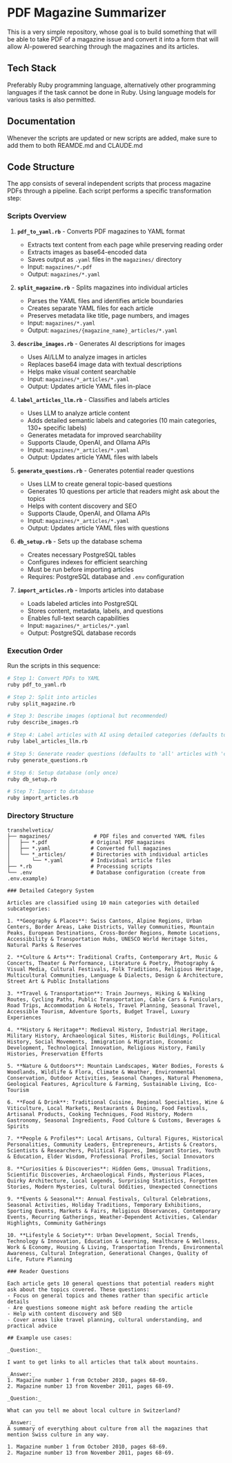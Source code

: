 # PDF Magazine Summarizer

This is a very simple repository, whose goal is to build something that will be able to take PDF of a magazine issue and convert it into a form that will allow AI-powered searching through the magazines and its articles.

## Tech Stack

Preferably Ruby programming language, alternatively other programming languages if the task cannot be done in Ruby. Using language models for various tasks is also permitted.

## Documentation

Whenever the scripts are updated or new scripts are added, make sure to add them to both REAMDE.md and CLAUDE.md

## Code Structure

The app consists of several independent scripts that process magazine PDFs through a pipeline. Each script performs a specific transformation step:

### Scripts Overview

1. **`pdf_to_yaml.rb`** - Converts PDF magazines to YAML format
   - Extracts text content from each page while preserving reading order
   - Extracts images as base64-encoded data
   - Saves output as `.yaml` files in the `magazines/` directory
   - Input: `magazines/*.pdf`
   - Output: `magazines/*.yaml`

2. **`split_magazine.rb`** - Splits magazines into individual articles
   - Parses the YAML files and identifies article boundaries
   - Creates separate YAML files for each article
   - Preserves metadata like title, page numbers, and images
   - Input: `magazines/*.yaml`
   - Output: `magazines/{magazine_name}_articles/*.yaml`

3. **`describe_images.rb`** - Generates AI descriptions for images
   - Uses AI/LLM to analyze images in articles
   - Replaces base64 image data with textual descriptions
   - Helps make visual content searchable
   - Input: `magazines/*_articles/*.yaml`
   - Output: Updates article YAML files in-place

4. **`label_articles_llm.rb`** - Classifies and labels articles
   - Uses LLM to analyze article content
   - Adds detailed semantic labels and categories (10 main categories, 130+ specific labels)
   - Generates metadata for improved searchability
   - Supports Claude, OpenAI, and Ollama APIs
   - Input: `magazines/*_articles/*.yaml`
   - Output: Updates article YAML files with labels

5. **`generate_questions.rb`** - Generates potential reader questions
   - Uses LLM to create general topic-based questions
   - Generates 10 questions per article that readers might ask about the topics
   - Helps with content discovery and SEO
   - Supports Claude, OpenAI, and Ollama APIs
   - Input: `magazines/*_articles/*.yaml`
   - Output: Updates article YAML files with questions

6. **`db_setup.rb`** - Sets up the database schema
   - Creates necessary PostgreSQL tables
   - Configures indexes for efficient searching
   - Must be run before importing articles
   - Requires: PostgreSQL database and `.env` configuration

7. **`import_articles.rb`** - Imports articles into database
   - Loads labeled articles into PostgreSQL
   - Stores content, metadata, labels, and questions
   - Enables full-text search capabilities
   - Input: `magazines/*_articles/*.yaml`
   - Output: PostgreSQL database records

### Execution Order

Run the scripts in this sequence:

```bash
# Step 1: Convert PDFs to YAML
ruby pdf_to_yaml.rb

# Step 2: Split into articles
ruby split_magazine.rb

# Step 3: Describe images (optional but recommended)
ruby describe_images.rb

# Step 4: Label articles with AI using detailed categories (defaults to 'all' articles with 'claude')
ruby label_articles_llm.rb

# Step 5: Generate reader questions (defaults to 'all' articles with 'claude')
ruby generate_questions.rb

# Step 6: Setup database (only once)
ruby db_setup.rb

# Step 7: Import to database
ruby import_articles.rb
```

### Directory Structure

```
transhelvetica/
├── magazines/              # PDF files and converted YAML files
│   ├── *.pdf              # Original PDF magazines
│   ├── *.yaml             # Converted full magazines
│   └── *_articles/        # Directories with individual articles
│       └── *.yaml         # Individual article files
├── *.rb                   # Processing scripts
└── .env                   # Database configuration (create from .env.example)

### Detailed Category System

Articles are classified using 10 main categories with detailed subcategories:

1. **Geography & Places**: Swiss Cantons, Alpine Regions, Urban Centers, Border Areas, Lake Districts, Valley Communities, Mountain Peaks, European Destinations, Cross-Border Regions, Remote Locations, Accessibility & Transportation Hubs, UNESCO World Heritage Sites, Natural Parks & Reserves

2. **Culture & Arts**: Traditional Crafts, Contemporary Art, Music & Concerts, Theater & Performance, Literature & Poetry, Photography & Visual Media, Cultural Festivals, Folk Traditions, Religious Heritage, Multicultural Communities, Language & Dialects, Design & Architecture, Street Art & Public Installations

3. **Travel & Transportation**: Train Journeys, Hiking & Walking Routes, Cycling Paths, Public Transportation, Cable Cars & Funiculars, Road Trips, Accommodation & Hotels, Travel Planning, Seasonal Travel, Accessible Tourism, Adventure Sports, Budget Travel, Luxury Experiences

4. **History & Heritage**: Medieval History, Industrial Heritage, Military History, Archaeological Sites, Historic Buildings, Political History, Social Movements, Immigration & Migration, Economic Development, Technological Innovation, Religious History, Family Histories, Preservation Efforts

5. **Nature & Outdoors**: Mountain Landscapes, Water Bodies, Forests & Woodlands, Wildlife & Flora, Climate & Weather, Environmental Conservation, Outdoor Activities, Seasonal Changes, Natural Phenomena, Geological Features, Agriculture & Farming, Sustainable Living, Eco-Tourism

6. **Food & Drink**: Traditional Cuisine, Regional Specialties, Wine & Viticulture, Local Markets, Restaurants & Dining, Food Festivals, Artisanal Products, Cooking Techniques, Food History, Modern Gastronomy, Seasonal Ingredients, Food Culture & Customs, Beverages & Spirits

7. **People & Profiles**: Local Artisans, Cultural Figures, Historical Personalities, Community Leaders, Entrepreneurs, Artists & Creators, Scientists & Researchers, Political Figures, Immigrant Stories, Youth & Education, Elder Wisdom, Professional Profiles, Social Innovators

8. **Curiosities & Discoveries**: Hidden Gems, Unusual Traditions, Scientific Discoveries, Archaeological Finds, Mysterious Places, Quirky Architecture, Local Legends, Surprising Statistics, Forgotten Stories, Modern Mysteries, Cultural Oddities, Unexpected Connections

9. **Events & Seasonal**: Annual Festivals, Cultural Celebrations, Seasonal Activities, Holiday Traditions, Temporary Exhibitions, Sporting Events, Markets & Fairs, Religious Observances, Contemporary Events, Recurring Gatherings, Weather-Dependent Activities, Calendar Highlights, Community Gatherings

10. **Lifestyle & Society**: Urban Development, Social Trends, Technology & Innovation, Education & Learning, Healthcare & Wellness, Work & Economy, Housing & Living, Transportation Trends, Environmental Awareness, Cultural Integration, Generational Changes, Quality of Life, Future Planning

### Reader Questions

Each article gets 10 general questions that potential readers might ask about the topics covered. These questions:
- Focus on general topics and themes rather than specific article details
- Are questions someone might ask before reading the article
- Help with content discovery and SEO
- Cover areas like travel planning, cultural understanding, and practical advice

## Example use cases:

_Question:_

I want to get links to all articles that talk about mountains.

_Answer:_
1. Magazine number 1 from October 2010, pages 68-69.
2. Magazine number 13 from November 2011, pages 68-69.

_Question:_

What can you tell me about local culture in Switzerland?

_Answer:_
A summary of everything about culture from all the magazines that mention Swiss culture in any way.

1. Magazine number 1 from October 2010, pages 68-69.
2. Magazine number 13 from November 2011, pages 68-69.



